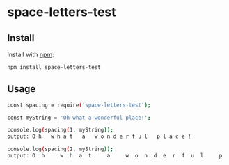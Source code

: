 # space-letters-test

## Install 

Install with [npm](https://www.npmjs.com/):

```sh
npm install space-letters-test
```

## Usage
```sh
const spacing = require('space-letters-test');
```

```sh
const myString = 'Oh what a wonderful place!';

console.log(spacing(1, myString));
output: O h   w h a t   a   w o n d e r f u l   p l a c e !
```

```sh
console.log(spacing(2, myString));
output: O  h     w  h  a  t     a     w  o  n  d  e  r  f  u  l     p  l  a  c  e  !
```
